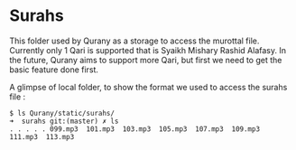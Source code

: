 # Surahs
This folder used by Qurany as a storage to access the murottal file. Currently only 1 Qari is supported that is Syaikh Mishary Rashid Alafasy. In the future, Qurany aims to support more Qari, but first we need to get the basic feature done first.

A glimpse of local folder, to show the format we used to access the surahs file :
```
$ ls Qurany/static/surahs/
➜  surahs git:(master) ✗ ls
. . . . . 099.mp3  101.mp3  103.mp3  105.mp3  107.mp3  109.mp3  111.mp3  113.mp3
```
